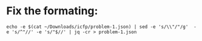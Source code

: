 # Fix the formating:

```ShellSession
echo -e $(cat ~/Downloads/icfp/problem-1.json) | sed -e 's/\\"/"/g'  -e 's/^"//' -e 's/"$//' | jq -cr > problem-1.json
```
